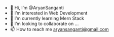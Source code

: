 - 👋 Hi, I’m @AryanSanganti
- 👀 I’m interested in Web Development
- 🌱 I’m currently learning Mern Stack
- 💞️ I’m looking to collaborate on ...
- 📫 How to reach me aryansanganti@gmail.com

<!---
AryanSanganti/AryanSanganti is a ✨ special ✨ repository because its `README.md` (this file) appears on your GitHub profile.
You can click the Preview link to take a look at your changes.
--->
